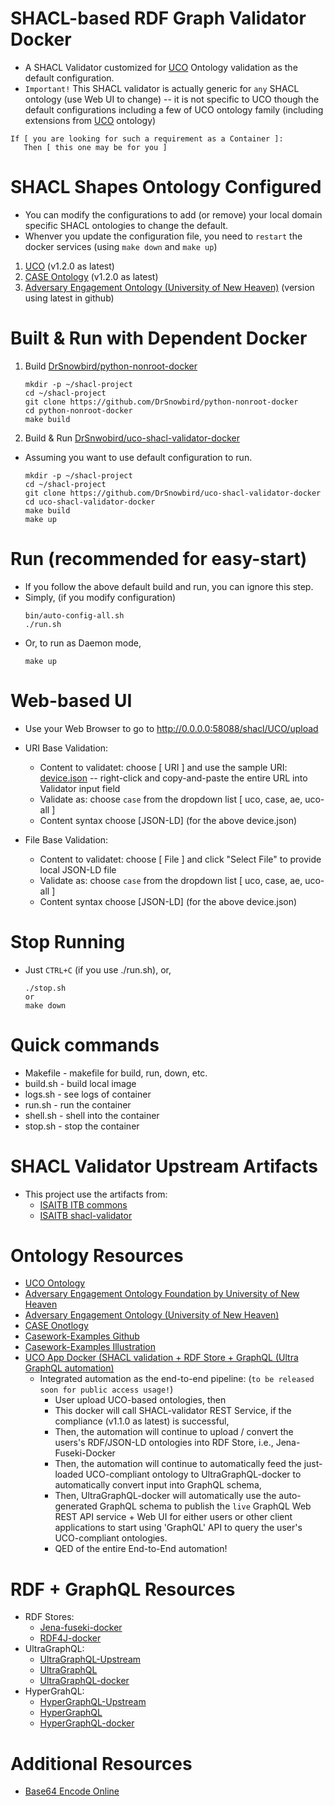 # SHACL-based RDF Graph Validator Docker
* A SHACL Validator customized for [UCO](https://github.com/ucoProject/UCO) Ontology validation as the default configuration.
* `Important!` This SHACL validator is actually generic for `any` SHACL ontology (use Web UI to change) -- it is not specific to UCO though the default configurations including a few of UCO ontology family (including extensions from [UCO](https://github.com/ucoProject/UCO) ontology)
```
If [ you are looking for such a requirement as a Container ]:
   Then [ this one may be for you ]
```

# SHACL Shapes Ontology Configured
* You can modify the configurations to add (or remove) your local domain specific SHACL ontologies to change the default.
* Whenver you update the configuration file, you need to `restart` the docker services (using `make down` and `make up`)
1. [UCO](https://github.com/ucoProject/UCO) (v1.2.0 as latest)
2. [CASE Ontology](https://github.com/casework/CASE) (v1.2.0 as latest)
3. [Adversary Engagement Ontology (University of New Heaven)](https://github.com/UNHSAILLab/Adversary-Engagement-Ontology) (version using latest in github)

# Built & Run with Dependent Docker
1. Build [DrSnowbird/python-nonroot-docker](https://github.com/DrSnowbird/python-nonroot-docker)
    ```
    mkdir -p ~/shacl-project
    cd ~/shacl-project
    git clone https://github.com/DrSnowbird/python-nonroot-docker
    cd python-nonroot-docker
    make build
    ```
2. Build & Run [DrSnwobird/uco-shacl-validator-docker](https://github.com/DrSnowbird/uco-shacl-validator-docker) 
* Assuming you want to use default configuration to run.
    ```
    mkdir -p ~/shacl-project
    cd ~/shacl-project
    git clone https://github.com/DrSnowbird/uco-shacl-validator-docker
    cd uco-shacl-validator-docker
    make build
    make up
    ```

# Run (recommended for easy-start)
* If you follow the above default build and run, you can ignore this step.
* Simply, (if you modify configuration)
    ```
    bin/auto-config-all.sh
    ./run.sh
    ```
* Or, to run as Daemon mode,
    ```
    make up
    ```

# Web-based UI
* Use your Web Browser to go to
  http://0.0.0.0:58088/shacl/UCO/upload
* URI Base Validation:
  * Content to validatet: choose [ URI ] and use the sample URI: [device.json](https://raw.githubusercontent.com/casework/CASE-Examples/master/examples/illustrations/device/device.json) -- right-click and copy-and-paste the entire URL into Validator input field
  * Validate as: choose `case` from the dropdown list [ uco, case, ae, uco-all ]
  * Content syntax choose [JSON-LD] (for the above device.json)

 * File Base Validation:
   * Content to validatet: choose [ File ] and click "Select File" to provide local JSON-LD file 
   * Validate as: choose `case` from the dropdown list [ uco, case, ae, uco-all ]
   * Content syntax choose [JSON-LD] (for the above device.json) 
 
# Stop Running
* Just `CTRL+C` (if you use ./run.sh), or,
    ```
    ./stop.sh
    or
    make down
    ```

# Quick commands
* Makefile - makefile for build, run, down, etc.
* build.sh - build local image
* logs.sh - see logs of container
* run.sh - run the container
* shell.sh - shell into the container
* stop.sh - stop the container

# SHACL Validator Upstream Artifacts
* This project use the artifacts from:
  * [ISAITB ITB commons](https://github.com/ISAITB/itb-commons)
  * [ISAITB shacl-validator](https://github.com/ISAITB/shacl-validator)
  
# Ontology Resources
* [UCO Ontology](https://github.com/ucoProject/UCO)
* [Adversary Engagement Ontology Foundation by University of New Heaven](https://adversaryengagementontology.org/)
* [Adversary Engagement Ontology (University of New Heaven)](https://github.com/UNHSAILLab/Adversary-Engagement-Ontology)
* [CASE Onotlogy](https://github.com/casework)
* [Casework-Examples Github](https://github.com/casework/CASE-Examples)
* [Casework-Examples Illustration](https://github.com/casework/CASE-Examples/tree/master/examples/illustrations)
* [UCO App Docker (SHACL validation + RDF Store + GraphQL (Ultra GraphQL automation)](https://github.com/DrSnowbird/uco-app-docker)
  * Integrated automation as the end-to-end pipeline: (`to be released soon for public access usage!`)
    * User upload UCO-based ontologies, then
    * This docker will call SHACL-validator REST Service, if the compliance (v1.1.0 as latest) is successful, 
    * Then, the automation will continue to upload / convert the users's RDF/JSON-LD ontologies into RDF Store, i.e., Jena-Fuseki-Docker
    * Then, the automation will continue to automatically feed the just-loaded UCO-compliant ontology to UltraGraphQL-docker to automatically convert input into GraphQL schema,
    * Then, UltraGraphQL-docker will automatically use the auto-generated GraphQL schema to publish the ```live``` GraphQL Web REST API service + Web UI for either users or other client applications to start using 'GraphQL' API to query the user's UCO-compliant ontologies.
    * QED of the entire End-to-End automation!

# RDF + GraphQL Resources
* RDF Stores:
   * [Jena-fuseki-docker](https://github.com/DrSnowbird/jena-fuseki-docker)
   * [RDF4J-docker](https://github.com/DrSnowbird/rdf4j-docker)
* UltraGraphQL:
   * [UltraGraphQL-Upstream](https://git.rwth-aachen.de/i5/ultragraphql)
   * [UltraGraphQL](https://github.com/DrSnowbird/UltraGraphQL)
   * [UltraGraphQL-docker](https://github.com/DrSnowbird/UltraGraphQL-docker)
* HyperGrahQL:
   * [HyperGraphQL-Upstream](https://github.com/hypergraphql/hypergraphql)
   * [HyperGraphQL](https://github.com/DrSnowbird/HyperGraphQL)
   * [HyperGraphQL-docker](https://github.com/DrSnowbird/HyperGraphQL-docker)
   
# Additional Resources
* [Base64 Encode Online](https://www.base64encode.org/)

   
